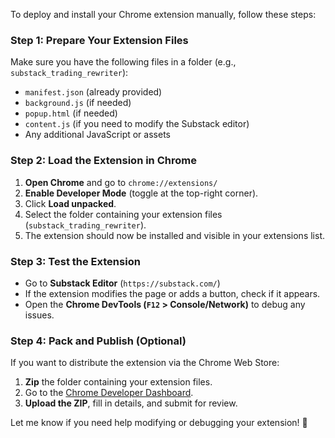 To deploy and install your Chrome extension manually, follow these steps:

### **Step 1: Prepare Your Extension Files**
Make sure you have the following files in a folder (e.g., `substack_trading_rewriter`):
- `manifest.json` (already provided)
- `background.js` (if needed)
- `popup.html` (if needed)
- `content.js` (if you need to modify the Substack editor)
- Any additional JavaScript or assets

### **Step 2: Load the Extension in Chrome**
1. **Open Chrome** and go to `chrome://extensions/`
2. **Enable Developer Mode** (toggle at the top-right corner).
3. Click **Load unpacked**.
4. Select the folder containing your extension files (`substack_trading_rewriter`).
5. The extension should now be installed and visible in your extensions list.

### **Step 3: Test the Extension**
- Go to **Substack Editor** (`https://substack.com/`)
- If the extension modifies the page or adds a button, check if it appears.
- Open the **Chrome DevTools (`F12` > Console/Network)** to debug any issues.

### **Step 4: Pack and Publish (Optional)**
If you want to distribute the extension via the Chrome Web Store:
1. **Zip** the folder containing your extension files.
2. Go to the [Chrome Developer Dashboard](https://chrome.google.com/webstore/devconsole/).
3. **Upload the ZIP**, fill in details, and submit for review.

Let me know if you need help modifying or debugging your extension! 🚀
